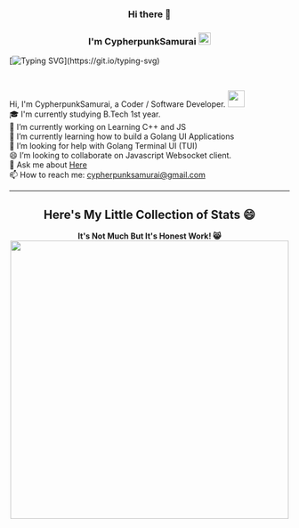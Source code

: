

<h3 align="center">Hi there 👋</h3>
<h3 align="center">I'm CypherpunkSamurai <img width="22" style="border-radius=50%" src="https://avatars.githubusercontent.com/u/66906402?v=4"></h3>

[![Typing SVG](https://readme-typing-svg.herokuapp.com?font=Play&color=%23089255&size=33&center=true&vCenter=true&width=600&height=60&lines=Hi%2C+I'm+CypherpunkSamurai!+%F0%9F%91%8B;Coder+%2F+Software+Developer%2C;Freelancer%2C+Graphics+Designer%2C;and+an+RE+Enthusiast.;When+I'm+not+on+the+linux+terminal....;you'll+find+me+browsing+HN+and+Reddit.)](https://git.io/typing-svg)



<br>
<p>
  Hi, I'm CypherpunkSamurai, a Coder / Software Developer.
  <img height=30 width=30 src="https://c.tenor.com/SNL9_xhZl9oAAAAj/waving-hand-joypixels.gif">
  
  <br>
  🎓 I'm currently studying B.Tech 1st year.
  <br
  💻 I love writing code to simplify lives for people. (including mine 😄)
  <br>
  🔭 I’m currently working on Learning C++ and JS
  <br>
  🌱 I’m currently learning how to build a Golang UI Applications
  <br>
  🤔 I’m looking for help with Golang Terminal UI (TUI)
  <br>
  😄 I’m looking to collaborate on Javascript Websocket client.
  <br>
  💬 Ask me about <a href="https://github.com/CypherpunkSamurai/CypherpunkSamurai/issues" title="Issues">Here</a>
  <br>
  📫 How to reach me: <a href="mailto: cypherpunksamurai@gmail.com">cypherpunksamurai@gmail.com</a>
</p>

<hr>

<h2 align="center">Here's My Little Collection of Stats 😄</h2>
<div align="center">
  <b>It's Not Much But It's Honest Work! 😸</b>
  <br>
  <img align="center" width="500" src="https://github-readme-stats.vercel.app/api?username=CypherpunkSamurai&show_icons=true&title_color=fff&icon_color=79ff97&text_color=eeeeee&bg_color=45,4AC29A,095757">
</div>
